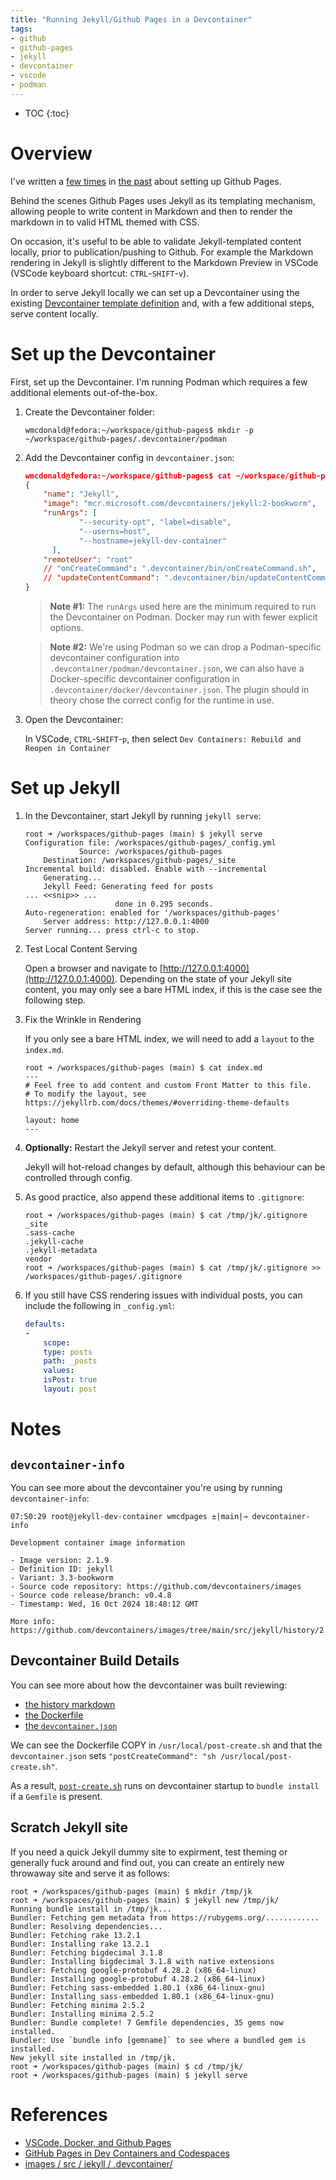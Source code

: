 ```yaml
---
title: "Running Jekyll/Github Pages in a Devcontainer"
tags:
- github
- github-pages
- jekyll
- devcontainer
- vscode
- podman
---
```


* TOC
{:toc}

# Overview
I've written a [few times](https://wmcdonald404.co.uk/2024/01/02/github-pages-simple-blog.html) in [the past](https://wmcdonald404.co.uk/2024/03/25/github-page-creation-with-jinja.html) about setting up Github Pages. 

Behind the scenes Github Pages uses Jekyll as its templating mechanism, allowing people to write content in Markdown and then to render the markdown in to valid HTML themed with CSS.

On occasion, it's useful to be able to validate Jekyll-templated content locally, prior to publication/pushing to Github. For example the Markdown rendering in Jekyll is slightly different to the Markdown Preview in VSCode (VSCode keyboard shortcut: `CTRL`-`SHIFT`-`v`).

In order to serve Jekyll locally we can set up a Devcontainer using the existing [Devcontainer template definition](https://github.com/devcontainers/templates/tree/main/src/jekyll) and, with a few additional steps, serve content locally.

# Set up the Devcontainer

First, set up the Devcontainer. I'm  running Podman which requires a few additional elements out-of-the-box.

1. Create the Devcontainer folder:

	```shell
	wmcdonald@fedora:~/workspace/github-pages$ mkdir -p ~/workspace/github-pages/.devcontainer/podman
	```

2. Add the Devcontainer config in `devcontainer.json`:

	```json
	wmcdonald@fedora:~/workspace/github-pages$ cat ~/workspace/github-pages/.devcontainer/podman/devcontainer.json
	{
        "name": "Jekyll",
        "image": "mcr.microsoft.com/devcontainers/jekyll:2-bookworm",
        "runArgs": [
                "--security-opt", "label=disable",
                "--userns=host",
                "--hostname=jekyll-dev-container"
          ],
        "remoteUser": "root"
        // "onCreateCommand": ".devcontainer/bin/onCreateCommand.sh",
        // "updateContentCommand": ".devcontainer/bin/updateContentCommand.sh",
	}
	```

	> **Note #1:** The `runArgs` used here are the minimum required to run the Devcontainer on Podman. Docker may run with fewer explicit options.

	> **Note #2:** We're using Podman so we can drop a Podman-specific devcontainer configuration into `.devcontainer/podman/devcontainer.json`, we can also have a Docker-specific devcontainer configuration in `.devcontainer/docker/devcontainer.json`. The plugin should in theory chose the correct config for the runtime in use.

3. Open the Devcontainer:

	In VSCode, `CTRL`-`SHIFT`-`p`, then select `Dev Containers: Rebuild and Reopen in Container`

# Set up Jekyll

1. In the Devcontainer, start Jekyll by running `jekyll serve`:

	```shell
	root ➜ /workspaces/github-pages (main) $ jekyll serve
	Configuration file: /workspaces/github-pages/_config.yml
				Source: /workspaces/github-pages
		Destination: /workspaces/github-pages/_site
	Incremental build: disabled. Enable with --incremental
		Generating... 
		Jekyll Feed: Generating feed for posts
	... <<snip>> ...
						done in 0.295 seconds.
	Auto-regeneration: enabled for '/workspaces/github-pages'
		Server address: http://127.0.0.1:4000
	Server running... press ctrl-c to stop.
	```

2. Test Local Content Serving

	Open a browser and navigate to [http://127.0.0.1:4000](http://127.0.0.1:4000). Depending on the state of your Jekyll site content, you may only see a bare HTML index, if this is the case see the following step.

3. Fix the Wrinkle in Rendering

	If you only see a bare HTML index, we will need to add a `layout` to the `index.md`.
	
	```shell
	root ➜ /workspaces/github-pages (main) $ cat index.md
	---
	# Feel free to add content and custom Front Matter to this file.
	# To modify the layout, see https://jekyllrb.com/docs/themes/#overriding-theme-defaults

	layout: home
	---
	```

4. **Optionally:** Restart the Jekyll server and retest your content. 

	Jekyll will hot-reload changes by default, although this behaviour can be controlled through config. 

5. As good practice, also append these additional items to `.gitignore`:

	```shell
	root ➜ /workspaces/github-pages (main) $ cat /tmp/jk/.gitignore 
	_site
	.sass-cache
	.jekyll-cache
	.jekyll-metadata
	vendor
	root ➜ /workspaces/github-pages (main) $ cat /tmp/jk/.gitignore >> /workspaces/github-pages/.gitignore
	```

6. If you still have CSS rendering issues with individual posts, you can include the following in `_config.yml`:

	```yaml
	defaults:
	-
		scope:
		type: posts
		path: _posts
		values:
		isPost: true
		layout: post
	```

# Notes

## `devcontainer-info`

You can see more about the devcontainer you're using by running `devcontainer-info`:

```shell
07:50:29 root@jekyll-dev-container wmcdpages ±|main|→ devcontainer-info 

Development container image information

- Image version: 2.1.9
- Definition ID: jekyll
- Variant: 3.3-bookworm
- Source code repository: https://github.com/devcontainers/images
- Source code release/branch: v0.4.8
- Timestamp: Wed, 16 Oct 2024 18:48:12 GMT

More info: https://github.com/devcontainers/images/tree/main/src/jekyll/history/2.1.9.md
```

## Devcontainer Build Details

You can see more about how the devcontainer was built reviewing:
- [the history markdown](https://github.com/devcontainers/images/blob/main/src/jekyll/history/2.1.8.md?plain=1)
- [the Dockerfile](https://github.com/devcontainers/images/blob/main/src/jekyll/.devcontainer/Dockerfile)
- [the `devcontainer.json`](https://github.com/devcontainers/images/blob/main/src/jekyll/.devcontainer/devcontainer.json)

We can see the Dockerfile COPY in `/usr/local/post-create.sh` and that the `devcontainer.json` sets `"postCreateCommand": "sh /usr/local/post-create.sh"`. 

As a result, [`post-create.sh`](https://github.com/devcontainers/images/blob/main/src/jekyll/.devcontainer/post-create.sh) runs on devcontainer startup to `bundle install` if a `Gemfile` is present.

## Scratch Jekyll site

If you need a quick Jekyll dummy site to expirment, test theming or generally fuck around and find out, you can create an entirely new throwaway site and serve it as follows:


```shell
root ➜ /workspaces/github-pages (main) $ mkdir /tmp/jk
root ➜ /workspaces/github-pages (main) $ jekyll new /tmp/jk/
Running bundle install in /tmp/jk... 
Bundler: Fetching gem metadata from https://rubygems.org/............
Bundler: Resolving dependencies...
Bundler: Fetching rake 13.2.1
Bundler: Installing rake 13.2.1
Bundler: Fetching bigdecimal 3.1.8
Bundler: Installing bigdecimal 3.1.8 with native extensions
Bundler: Fetching google-protobuf 4.28.2 (x86_64-linux)
Bundler: Installing google-protobuf 4.28.2 (x86_64-linux)
Bundler: Fetching sass-embedded 1.80.1 (x86_64-linux-gnu)
Bundler: Installing sass-embedded 1.80.1 (x86_64-linux-gnu)
Bundler: Fetching minima 2.5.2
Bundler: Installing minima 2.5.2
Bundler: Bundle complete! 7 Gemfile dependencies, 35 gems now installed.
Bundler: Use `bundle info [gemname]` to see where a bundled gem is installed.
New jekyll site installed in /tmp/jk. 
root ➜ /workspaces/github-pages (main) $ cd /tmp/jk/
root ➜ /workspaces/github-pages (main) $ jekyll serve
```

# References

- [VSCode, Docker, and Github Pages](https://www.allisonthackston.com/articles/vscode-docker-github-pages.html)
- [GitHub Pages in Dev Containers and Codespaces](https://blog.robsewell.com/blog/github-pages-in-dev-containers-and-codespaces/)
- [images / src / jekyll / .devcontainer/](https://github.com/devcontainers/images/tree/main/src/jekyll/.devcontainer)